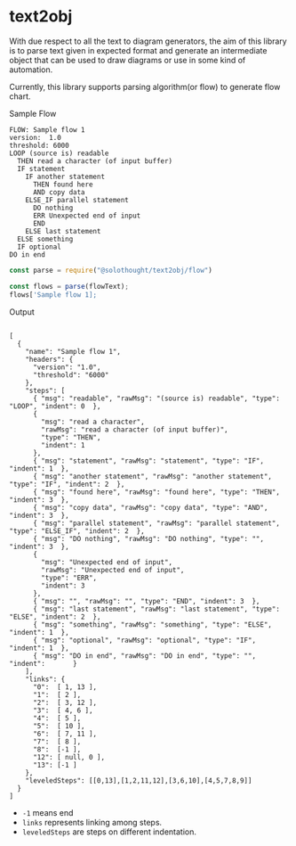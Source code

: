 # text2obj
With due respect to all the text to diagram generators, the aim of this library is to parse text given in expected format and generate an intermediate object that can be used to draw diagrams or use in some kind of automation.

Currently, this library supports parsing algorithm(or flow) to generate flow chart.

Sample Flow
```
FLOW: Sample flow 1
version:  1.0
threshold: 6000
LOOP (source is) readable
  THEN read a character (of input buffer)
  IF statement 
    IF another statement
      THEN found here
      AND copy data
    ELSE_IF parallel statement
      DO nothing
      ERR Unexpected end of input
      END
    ELSE last statement
  ELSE something
  IF optional
DO in end
```

```js
const parse = require("@solothought/text2obj/flow")

const flows = parse(flowText);
flows['Sample flow 1];
```
Output
```

[
  {
    "name": "Sample flow 1",
    "headers": {
      "version": "1.0",
      "threshold": "6000"
    },
    "steps": [
      { "msg": "readable", "rawMsg": "(source is) readable", "type": "LOOP", "indent": 0  },
      {
        "msg": "read a character",
        "rawMsg": "read a character (of input buffer)",
        "type": "THEN",
        "indent": 1
      },
      { "msg": "statement", "rawMsg": "statement", "type": "IF", "indent": 1  },
      { "msg": "another statement", "rawMsg": "another statement", "type": "IF", "indent": 2  },
      { "msg": "found here", "rawMsg": "found here", "type": "THEN", "indent": 3  },
      { "msg": "copy data", "rawMsg": "copy data", "type": "AND", "indent": 3  },
      { "msg": "parallel statement", "rawMsg": "parallel statement", "type": "ELSE_IF", "indent": 2  },
      { "msg": "DO nothing", "rawMsg": "DO nothing", "type": "", "indent": 3  },
      {
        "msg": "Unexpected end of input",
        "rawMsg": "Unexpected end of input",
        "type": "ERR",
        "indent": 3
      },
      { "msg": "", "rawMsg": "", "type": "END", "indent": 3  },
      { "msg": "last statement", "rawMsg": "last statement", "type": "ELSE", "indent": 2  },
      { "msg": "something", "rawMsg": "something", "type": "ELSE", "indent": 1  },
      { "msg": "optional", "rawMsg": "optional", "type": "IF", "indent": 1  },
      { "msg": "DO in end", "rawMsg": "DO in end", "type": "", "indent":       }
    ],
    "links": {
      "0":  [ 1, 13 ],
      "1":  [ 2 ],
      "2":  [ 3, 12 ],
      "3":  [ 4, 6 ],
      "4":  [ 5 ],
      "5":  [ 10 ],
      "6":  [ 7, 11 ],
      "7":  [ 8 ],
      "8":  [-1 ],
      "12": [ null, 0 ],
      "13": [-1 ]
    },
    "leveledSteps": [[0,13],[1,2,11,12],[3,6,10],[4,5,7,8,9]]
  }
]
```

- `-1` means end
- `links` represents linking among steps.
- `leveledSteps` are steps on different indentation. 